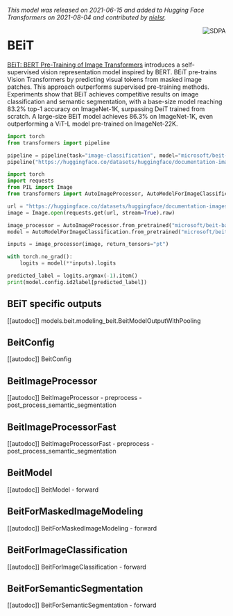 <!--Copyright 2021 The HuggingFace Team. All rights reserved.

Licensed under the Apache License, Version 2.0 (the "License"); you may not use this file except in compliance with
the License. You may obtain a copy of the License at

http://www.apache.org/licenses/LICENSE-2.0

Unless required by applicable law or agreed to in writing, software distributed under the License is distributed on
an "AS IS" BASIS, WITHOUT WARRANTIES OR CONDITIONS OF ANY KIND, either express or implied. See the License for the
specific language governing permissions and limitations under the License.

⚠️ Note that this file is in Markdown but contain specific syntax for our doc-builder (similar to MDX) that may not be
rendered properly in your Markdown viewer.

-->
*This model was released on 2021-06-15 and added to Hugging Face Transformers on 2021-08-04 and contributed by [nielsr](https://huggingface.co/nielsr).*

<div style="float: right;">
    <div class="flex flex-wrap space-x-1">
        <img alt="SDPA" src="https://img.shields.io/badge/SDPA-DE3412?style=flat&logo=pytorch&logoColor=white">
    </div>
</div>

# BEiT

[BEiT: BERT Pre-Training of Image Transformers](https://huggingface.co/papers/2106.08254) introduces a self-supervised vision representation model inspired by BERT. BEiT pre-trains Vision Transformers by predicting visual tokens from masked image patches. This approach outperforms supervised pre-training methods. Experiments show that BEiT achieves competitive results on image classification and semantic segmentation, with a base-size model reaching 83.2% top-1 accuracy on ImageNet-1K, surpassing DeiT trained from scratch. A large-size BEiT model achieves 86.3% on ImageNet-1K, even outperforming a ViT-L model pre-trained on ImageNet-22K.

<hfoptions id="usage">
<hfoption id="Pipeline">

```py
import torch
from transformers import pipeline

pipeline = pipeline(task="image-classification", model="microsoft/beit-base-patch16-224-pt22k", dtype="auto")
pipeline("https://huggingface.co/datasets/huggingface/documentation-images/resolve/main/pipeline-cat-chonk.jpeg")
```

</hfoption>
<hfoption id="AutoModel">

```python
import torch
import requests
from PIL import Image
from transformers import AutoImageProcessor, AutoModelForImageClassification

url = "https://huggingface.co/datasets/huggingface/documentation-images/resolve/main/pipeline-cat-chonk.jpeg"
image = Image.open(requests.get(url, stream=True).raw)

image_processor = AutoImageProcessor.from_pretrained("microsoft/beit-base-patch16-224-pt22k")
model = AutoModelForImageClassification.from_pretrained("microsoft/beit-base-patch16-224-pt22k", dtype="auto")

inputs = image_processor(image, return_tensors="pt")

with torch.no_grad():
    logits = model(**inputs).logits

predicted_label = logits.argmax(-1).item()
print(model.config.id2label[predicted_label])
```

</hfoption>
</hfoptions>

## BEiT specific outputs

[[autodoc]] models.beit.modeling_beit.BeitModelOutputWithPooling

## BeitConfig

[[autodoc]] BeitConfig

## BeitImageProcessor

[[autodoc]] BeitImageProcessor
    - preprocess
    - post_process_semantic_segmentation

## BeitImageProcessorFast

[[autodoc]] BeitImageProcessorFast
    - preprocess
    - post_process_semantic_segmentation

## BeitModel

[[autodoc]] BeitModel
    - forward

## BeitForMaskedImageModeling

[[autodoc]] BeitForMaskedImageModeling
    - forward

## BeitForImageClassification

[[autodoc]] BeitForImageClassification
    - forward

## BeitForSemanticSegmentation

[[autodoc]] BeitForSemanticSegmentation
    - forward

